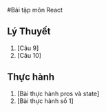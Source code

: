 #Bài tập môn React
## Lý Thuyết
1. [Câu 9]
2. [Câu 10]
## Thực hành
1. [Bài thực hành pros và state]
2. [Bài thực hành số 1]
